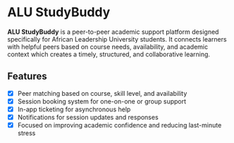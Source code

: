 # ALU StudyBuddy

**ALU StudyBuddy** is a peer-to-peer academic support platform designed specifically for African Leadership University students. It connects learners with helpful peers based on course needs, availability, and academic context which creates a timely, structured, and collaborative learning.

## Features
- [X] Peer matching based on course, skill level, and availability
- [X] Session booking system for one-on-one or group support
- [X] In-app ticketing for asynchronous help
- [X] Notifications for session updates and responses
- [X] Focused on improving academic confidence and reducing last-minute stress
